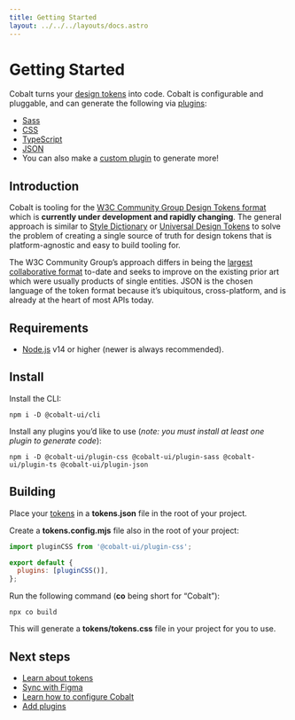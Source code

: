 ```yaml
---
title: Getting Started
layout: ../../../layouts/docs.astro
---
```


# Getting Started

Cobalt turns your [design tokens](/docs/tokens) into code. Cobalt is configurable and pluggable, and can generate the following via [plugins](/docs/plugins):

- [Sass](/docs/plugins/sass)
- [CSS](/docs/plugins/css)
- [TypeScript](/docs/plugins/ts)
- [JSON](/docs/plugins/json)
- You can also make a [custom plugin](/docs/guides/plugins) to generate more!

## Introduction

Cobalt is tooling for the [W3C Community Group Design Tokens format][dt] which is **currently under development and rapidly changing**. The general approach is similar to [Style Dictionary](https://amzn.github.io/style-dictionary/) or [Universal Design Tokens](https://github.com/universal-design-tokens/udt/blob/master/packages/spec/docs/README.md) to solve the problem of creating a single source of truth for design tokens that is platform-agnostic and easy to build tooling for.

The W3C Community Group’s approach differs in being the [largest collaborative format](https://github.com/design-tokens/community-group#companies-and-open-source-projects-represented-on-the-dtcg) to-date and seeks to improve on the existing prior art which were usually products of single entities. JSON is the chosen language of the token format because it’s ubiquitous, cross-platform, and is already at the heart of most APIs today.

## Requirements

- [Node.js](https://nodejs.org) v14 or higher (newer is always recommended).

## Install

Install the CLI:

```
npm i -D @cobalt-ui/cli
```

Install any plugins you’d like to use (_note: you must install at least one plugin to generate code_):

```
npm i -D @cobalt-ui/plugin-css @cobalt-ui/plugin-sass @cobalt-ui/plugin-ts @cobalt-ui/plugin-json
```

## Building

Place your [tokens](/docs/tokens/) in a **tokens.json** file in the root of your project.

Create a **tokens.config.mjs** file also in the root of your project:

```js
import pluginCSS from '@cobalt-ui/plugin-css';

export default {
  plugins: [pluginCSS()],
};
```

Run the following command (**co** being short for “Cobalt”):

```
npx co build
```

This will generate a **tokens/tokens.css** file in your project for you to use.

## Next steps

- [Learn about tokens](/docs/tokens)
- [Sync with Figma](/docs/guides/figma)
- [Learn how to configure Cobalt](/docs/reference/config)
- [Add plugins](/docs/plugins)

[dt]: https://design-tokens.github.io/community-group/format/
